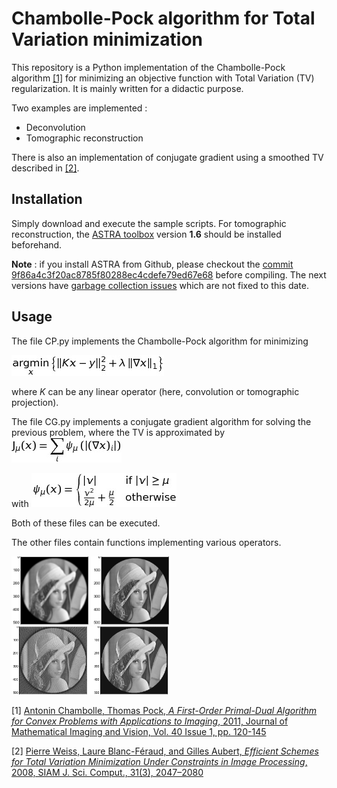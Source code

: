 # Chambolle-Pock algorithm for Total Variation minimization

This repository is a Python implementation of the Chambolle-Pock algorithm <a href="#cp">[1]</a> for minimizing an objective function with Total Variation (TV) regularization.
It is mainly written for a didactic purpose.

Two examples are implemented :
* Deconvolution
* Tomographic reconstruction

There is also an implementation of conjugate gradient using a smoothed TV described in <a href="#weiss08">[2]</a>.


## Installation

Simply download and execute the sample scripts.
For tomographic reconstruction, the [ASTRA toolbox](https://github.com/astra-toolbox/astra-toolbox) version **1.6** should be installed beforehand.

**Note** : if you install ASTRA from Github, please checkout the [commit 9f86a4c3f20ac8785f80288ec4cdefe79ed67e68](https://github.com/astra-toolbox/astra-toolbox/tree/9f86a4c3f20ac8785f80288ec4cdefe79ed67e68) before compiling.
The next versions have [garbage collection issues](https://github.com/astra-toolbox/astra-toolbox/issues/9) which are not fixed to this date.

## Usage

The file CP.py implements the Chambolle-Pock algorithm for minimizing

<img src="images/equations/argmin.png" />

where *K* can be any linear operator (here, convolution or tomographic projection).

The file CG.py implements a conjugate gradient algorithm for solving the previous problem, where the TV  is approximated by
<img src="images/equations/psi_mu0.png" />

with
<img src="images/equations/psi_mu.png" />


Both of these files can be executed.

The other files contain functions implementing various operators.


<img src="images/deconv_CP_TV_5e-2.png" alt="Example of deconvolution" width="50%" />
<img src="images/tomo_CP_TV_beta1.png" width="50%" alt="Example of tomographic reconstruction" />



[1] <a id="cp" href="https://hal.archives-ouvertes.fr/hal-00490826/document">
Antonin Chambolle, Thomas Pock, *A First-Order Primal-Dual Algorithm for Convex Problems with Applications to Imaging*, 2011,
Journal of Mathematical Imaging and Vision, Vol. 40 Issue 1, pp. 120-145 </a>


[2] <a id="weiss08" href="http://www.math.univ-toulouse.fr/~weiss/Publis/SIAM_JSC09_PWEISS.pdf">
Pierre Weiss, Laure Blanc-Féraud, and Gilles Aubert,
*Efficient Schemes for Total Variation Minimization Under Constraints in Image Processing*, 2008,
SIAM J. Sci. Comput., 31(3), 2047–2080
</a>
